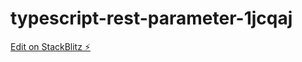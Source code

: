 # typescript-rest-parameter-1jcqaj

[Edit on StackBlitz ⚡️](https://stackblitz.com/edit/typescript-rest-parameter-1jcqaj)
